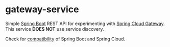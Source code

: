 # gateway-service

Simple [Spring Boot](https://docs.spring.io/spring-boot/index.html) 
REST API for experimenting with 
[Spring Cloud Gateway](https://spring.io/projects/spring-cloud-gateway).  
This service **DOES NOT** use service discovery.

Check for [compatibility](https://github.com/spring-cloud/spring-cloud-release/wiki/Supported-Versions)
of Spring Boot and Spring Cloud.
